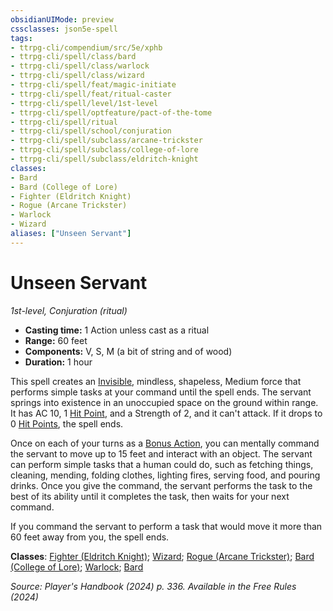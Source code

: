 ```yaml
---
obsidianUIMode: preview
cssclasses: json5e-spell
tags:
- ttrpg-cli/compendium/src/5e/xphb
- ttrpg-cli/spell/class/bard
- ttrpg-cli/spell/class/warlock
- ttrpg-cli/spell/class/wizard
- ttrpg-cli/spell/feat/magic-initiate
- ttrpg-cli/spell/feat/ritual-caster
- ttrpg-cli/spell/level/1st-level
- ttrpg-cli/spell/optfeature/pact-of-the-tome
- ttrpg-cli/spell/ritual
- ttrpg-cli/spell/school/conjuration
- ttrpg-cli/spell/subclass/arcane-trickster
- ttrpg-cli/spell/subclass/college-of-lore
- ttrpg-cli/spell/subclass/eldritch-knight
classes:
- Bard
- Bard (College of Lore)
- Fighter (Eldritch Knight)
- Rogue (Arcane Trickster)
- Warlock
- Wizard
aliases: ["Unseen Servant"]
---
```

# Unseen Servant
*1st-level, Conjuration (ritual)*  


- **Casting time:** 1 Action unless cast as a ritual
- **Range:** 60 feet
- **Components:** V, S, M (a bit of string and of wood)
- **Duration:** 1 hour

This spell creates an [Invisible](2-Mechanics/CLI/rules/conditions.md#Invisible), mindless, shapeless, Medium force that performs simple tasks at your command until the spell ends. The servant springs into existence in an unoccupied space on the ground within range. It has AC 10, 1 [Hit Point](2-Mechanics/CLI/rules/variant-rules/hit-points-xphb.md), and a Strength of 2, and it can't attack. If it drops to 0 [Hit Points](2-Mechanics/CLI/rules/variant-rules/hit-points-xphb.md), the spell ends.

Once on each of your turns as a [Bonus Action](2-Mechanics/CLI/rules/variant-rules/bonus-action-xphb.md), you can mentally command the servant to move up to 15 feet and interact with an object. The servant can perform simple tasks that a human could do, such as fetching things, cleaning, mending, folding clothes, lighting fires, serving food, and pouring drinks. Once you give the command, the servant performs the task to the best of its ability until it completes the task, then waits for your next command.

If you command the servant to perform a task that would move it more than 60 feet away from you, the spell ends.

**Classes**: [Fighter (Eldritch Knight)](2-Mechanics/CLI/lists/list-spells-classes-fighter-xphb-eldritch-knight-xphb.md "subclass=XPHB;class=XPHB"); [Wizard](2-Mechanics/CLI/lists/list-spells-classes-wizard.md); [Rogue (Arcane Trickster)](2-Mechanics/CLI/lists/list-spells-classes-rogue-xphb-arcane-trickster-xphb.md "subclass=XPHB;class=XPHB"); [Bard (College of Lore)](2-Mechanics/CLI/lists/list-spells-classes-bard-xphb-college-of-lore-xphb.md "subclass=XPHB;class=XPHB"); [Warlock](2-Mechanics/CLI/lists/list-spells-classes-warlock.md); [Bard](2-Mechanics/CLI/lists/list-spells-classes-bard.md)

*Source: Player's Handbook (2024) p. 336. Available in the Free Rules (2024)*